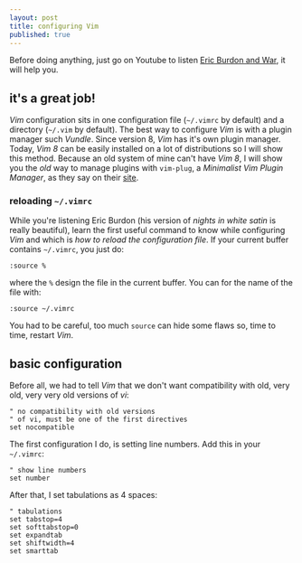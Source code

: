 ```yaml
---
layout: post
title: configuring Vim
published: true
---
```


Before doing anything, just go on Youtube to listen [Eric Burdon and War](https://www.youtube.com/watch?v=4nJ9I0dZ7Vo&t=59s), it will help you.

## it's a great job!

_Vim_ configuration sits in one configuration file (`~/.vimrc` by default) and a directory (`~/.vim` by default). The best way to configure _Vim_ is with a plugin manager such _Vundle_. Since version 8, _Vim_ has it's own plugin manager. Today, _Vim 8_ can be easily installed on a lot of distributions so I will show this method. Because an old system of mine can't have _Vim 8_, I will show you the _old_ way to manage plugins with `vim-plug`, a _Minimalist Vim Plugin Manager_, as they say on their [site](https://github.com/junegunn/vim-plug).


### reloading `~/.vimrc`

While you're listening Eric Burdon (his version of _nights in white satin_ is
really beautiful), learn the first useful command to know while configuring
_Vim_ and which is _how to reload the configuration file_. If your current
buffer contains `~/.vimrc`, you just do:

```vim
:source %
```

where the `%` design the file in the current buffer. You can for the name of the file with:

```vim
:source ~/.vimrc
```

You had to be careful, too much `source` can hide some flaws so, time to time, restart _Vim_.

## basic configuration

Before all, we had to tell _Vim_ that we don't want compatibility with old, very old, very very old versions of _vi_:

```vim
" no compatibility with old versions
" of vi, must be one of the first directives
set nocompatible
```

The first configuration I do, is setting line numbers. Add this in your `~/.vimrc`:

```vim
" show line numbers
set number
```

After that, I set tabulations as 4 spaces:

```vim
" tabulations
set tabstop=4
set softtabstop=0
set expandtab
set shiftwidth=4
set smarttab
```

